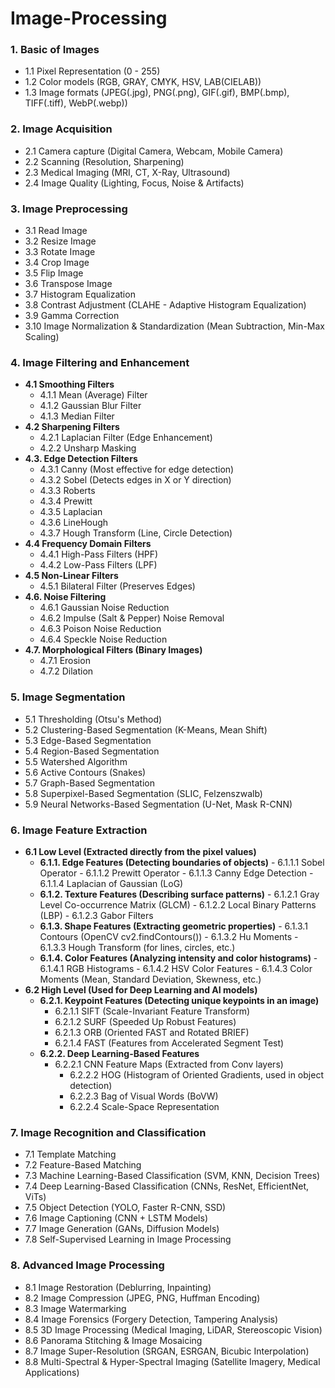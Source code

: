 # Image-Processing

### **1. Basic of Images**
- 1.1 Pixel Representation (0 - 255)
- 1.2 Color models (RGB, GRAY, CMYK, HSV, LAB(CIELAB))
- 1.3 Image formats (JPEG(.jpg), PNG(.png), GIF(.gif), BMP(.bmp), TIFF(.tiff), WebP(.webp))

### **2. Image Acquisition**
- 2.1 Camera capture (Digital Camera, Webcam, Mobile Camera)
- 2.2 Scanning (Resolution, Sharpening)
- 2.3 Medical Imaging (MRI, CT, X-Ray, Ultrasound)
- 2.4 Image Quality (Lighting, Focus, Noise & Artifacts)

### **3. Image Preprocessing**
- 3.1 Read Image
- 3.2 Resize Image
- 3.3 Rotate Image
- 3.4 Crop Image
- 3.5 Flip Image
- 3.6 Transpose Image
- 3.7 Histogram Equalization
- 3.8 Contrast Adjustment (CLAHE - Adaptive Histogram Equalization)
- 3.9 Gamma Correction
- 3.10 Image Normalization & Standardization (Mean Subtraction, Min-Max Scaling)

### **4. Image Filtering and Enhancement**
- **4.1 Smoothing Filters**
  - 4.1.1 Mean (Average) Filter
  - 4.1.2 Gaussian Blur Filter
  - 4.1.3 Median Filter
- **4.2 Sharpening Filters**
  - 4.2.1 Laplacian Filter (Edge Enhancement)
  - 4.2.2 Unsharp Masking
- **4.3. Edge Detection Filters**
  - 4.3.1 Canny (Most effective for edge detection)
  - 4.3.2 Sobel (Detects edges in X or Y direction)
  - 4.3.3 Roberts
  - 4.3.4 Prewitt
  - 4.3.5 Laplacian
  - 4.3.6 LineHough
  - 4.3.7 Hough Transform (Line, Circle Detection)
- **4.4 Frequency Domain Filters**
  - 4.4.1 High-Pass Filters (HPF)
  - 4.4.2 Low-Pass Filters (LPF)
- **4.5 Non-Linear Filters**
  - 4.5.1 Bilateral Filter (Preserves Edges)
- **4.6. Noise Filtering**
  - 4.6.1 Gaussian Noise Reduction
  - 4.6.2 Impulse (Salt & Pepper) Noise Removal
  - 4.6.3 Poison Noise Reduction
  - 4.6.4 Speckle Noise Reduction
- **4.7. Morphological Filters (Binary Images)**
  - 4.7.1 Erosion
  - 4.7.2 Dilation

### **5. Image Segmentation**
- 5.1 Thresholding (Otsu's Method)
- 5.2 Clustering-Based Segmentation (K-Means, Mean Shift)
- 5.3 Edge-Based Segmentation
- 5.4 Region-Based Segmentation
- 5.5 Watershed Algorithm
- 5.6 Active Contours (Snakes)
- 5.7 Graph-Based Segmentation
- 5.8 Superpixel-Based Segmentation (SLIC, Felzenszwalb)
- 5.9 Neural Networks-Based Segmentation (U-Net, Mask R-CNN)

### **6. Image Feature Extraction**
- **6.1 Low Level (Extracted directly from the pixel values)**
	- **6.1.1. Edge Features (Detecting boundaries of objects)**
    		- 6.1.1.1 Sobel Operator
    		- 6.1.1.2 Prewitt Operator
    		- 6.1.1.3 Canny Edge Detection
    		- 6.1.1.4 Laplacian of Gaussian (LoG)
	- **6.1.2. Texture Features (Describing surface patterns)**
    		- 6.1.2.1 Gray Level Co-occurrence Matrix (GLCM)
    		- 6.1.2.2 Local Binary Patterns (LBP)
    		- 6.1.2.3 Gabor Filters
  	- **6.1.3. Shape Features (Extracting geometric properties)**
    		- 6.1.3.1 Contours (OpenCV cv2.findContours())
    		- 6.1.3.2 Hu Moments
    		- 6.1.3.3 Hough Transform (for lines, circles, etc.)
  	- **6.1.4. Color Features (Analyzing intensity and color histograms)**
    		- 6.1.4.1 RGB Histograms
    		- 6.1.4.2 HSV Color Features
    		- 6.1.4.3 Color Moments (Mean, Standard Deviation, Skewness, etc.)
- **6.2 High Level (Used for Deep Learning and AI models)**
	- **6.2.1. Keypoint Features (Detecting unique keypoints in an image)**
		- 6.2.1.1 SIFT (Scale-Invariant Feature Transform)
		- 6.2.1.2 SURF (Speeded Up Robust Features)
		- 6.2.1.3 ORB (Oriented FAST and Rotated BRIEF)
		- 6.2.1.4 FAST (Features from Accelerated Segment Test)
	- **6.2.2. Deep Learning-Based Features**
  		- 6.2.2.1 CNN Feature Maps (Extracted from Conv layers)
    		- 6.2.2.2 HOG (Histogram of Oriented Gradients, used in object detection)
    		- 6.2.2.3 Bag of Visual Words (BoVW)
    		- 6.2.2.4 Scale-Space Representation

### **7. Image Recognition and Classification**
- 7.1 Template Matching
- 7.2 Feature-Based Matching
- 7.3 Machine Learning-Based Classification (SVM, KNN, Decision Trees)
- 7.4 Deep Learning-Based Classification (CNNs, ResNet, EfficientNet, ViTs)
- 7.5 Object Detection (YOLO, Faster R-CNN, SSD)
- 7.6 Image Captioning (CNN + LSTM Models)
- 7.7 Image Generation (GANs, Diffusion Models)
- 7.8 Self-Supervised Learning in Image Processing

### **8. Advanced Image Processing**
- 8.1 Image Restoration (Deblurring, Inpainting)
- 8.2 Image Compression (JPEG, PNG, Huffman Encoding)
- 8.3 Image Watermarking
- 8.4 Image Forensics (Forgery Detection, Tampering Analysis)
- 8.5 3D Image Processing (Medical Imaging, LiDAR, Stereoscopic Vision)
- 8.6 Panorama Stitching & Image Mosaicing
- 8.7 Image Super-Resolution (SRGAN, ESRGAN, Bicubic Interpolation)
- 8.8 Multi-Spectral & Hyper-Spectral Imaging (Satellite Imagery, Medical Applications)
